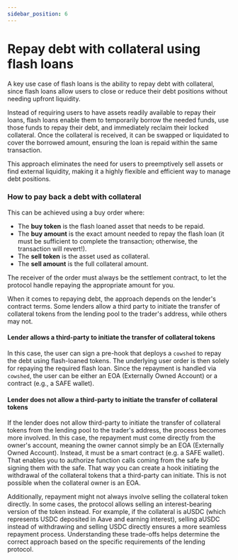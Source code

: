 ```yaml
---
sidebar_position: 6
---
```


# Repay debt with collateral using flash loans

A key use case of flash loans is the ability to repay debt with collateral, since flash loans allow users to close or reduce their debt positions without needing upfront liquidity.

Instead of requiring users to have assets readily available to repay their loans, flash loans enable them to temporarily borrow the needed funds, use those funds to repay their debt, and immediately reclaim their locked collateral. Once the collateral is received, it can be swapped or liquidated to cover the borrowed amount, ensuring the loan is repaid within the same transaction.

This approach eliminates the need for users to preemptively sell assets or find external liquidity, making it a highly flexible and efficient way to manage debt positions.

### How to pay back a debt with collateral

This can be achieved using a buy order where:

- The **buy token** is the flash loaned asset that needs to be repaid.
- The **buy amount** is the exact amount needed to repay the flash loan (it must be sufficient to complete the transaction; otherwise, the transaction will revert!).
- The **sell token** is the asset used as collateral.
- The **sell amount** is the full collateral amount.

The receiver of the order must always be the settlement contract, to let the protocol handle repaying the appropriate amount for you.

When it comes to repaying debt, the approach depends on the lender's contract terms. Some lenders allow a third party to initiate the transfer of collateral tokens from the lending pool to the trader's address, while others may not.

#### Lender allows a third-party to initiate the transfer of collateral tokens

In this case, the user can sign a pre-hook that deploys a `cowshed` to repay the debt using flash-loaned tokens. The underlying user order is then solely for repaying the required flash loan. Since the repayment is handled via `cowshed`, the user can be either an EOA (Externally Owned Account) or a contract (e.g., a SAFE wallet).

#### Lender does not allow a third-party to initiate the transfer of collateral tokens

If the lender does not allow third-party to initiate the transfer of collateral tokens from the lending pool to the trader's address, the process becomes more involved. In this case, the repayment must come directly from the owner's account, meaning the owner cannot simply be an EOA (Externally Owned Account). Instead, it must be a smart contract (e.g. a SAFE wallet). That enables you to authorize function calls coming from the safe by signing them with the safe. That way you can create a hook initiating the withdrawal of the collateral tokens that a third-party can initiate. This is not possible when the collateral owner is an EOA.

Additionally, repayment might not always involve selling the collateral token directly. In some cases, the protocol allows selling an interest-bearing version of the token instead. For example, if the collateral is aUSDC (which represents USDC deposited in Aave and earning interest), selling aUSDC instead of withdrawing and selling USDC directly ensures a more seamless repayment process. Understanding these trade-offs helps determine the correct approach based on the specific requirements of the lending protocol.